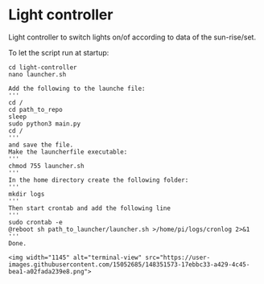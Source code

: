 # Light controller
Light controller to switch lights on/of according to data of the sun-rise/set.

To let the script run at startup:
```
cd light-controller
nano launcher.sh

Add the following to the launche file:
'''
cd /
cd path_to_repo
sleep
sudo python3 main.py
cd /
'''
and save the file.
Make the launcherfile executable:
'''
chmod 755 launcher.sh
'''
In the home directory create the following folder:
'''
mkdir logs
'''
Then start crontab and add the following line
'''
sudo crontab -e
@reboot sh path_to_launcher/launcher.sh >/home/pi/logs/cronlog 2>&1
'''
Done.

<img width="1145" alt="terminal-view" src="https://user-images.githubusercontent.com/15052685/148351573-17ebbc33-a429-4c45-bea1-a02fada239e8.png">
